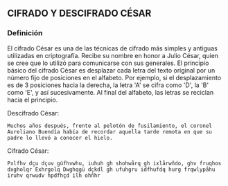 ## **CIFRADO Y DESCIFRADO CÉSAR**
### **Definición**

El cifrado César es una de las técnicas de cifrado más simples y antiguas utilizadas en criptografía. Recibe su nombre en honor a Julio César, quien se cree que lo utilizó para comunicarse con sus generales. El principio básico del cifrado César es desplazar cada letra del texto original por un número fijo de posiciones en el alfabeto. Por ejemplo, si el desplazamiento es de 3 posiciones hacia la derecha, la letra 'A' se cifra como 'D', la 'B' como 'E', y así sucesivamente. Al final del alfabeto, las letras se reciclan hacia el principio.

Descifrado César:
```
Muchos años después, frente al pelotón de fusilamiento, el coronel Aureliano Buendía había de recordar aquella tarde remota en que su padre lo llevó a conocer el hielo.
```

Cifrado César:
```
Pxlfhv dçu dçuv gúfhvwhu, iuhuh gh shohwårq gh ixlårwñdo, ghv fruqhos dxgholqr Exhrgolq Dwghqgü dçkdl gh ufuhgru idfhufdq hurg frqwlypåhu iruhv qrwudv hpdfhçd ilh ohñhr
```




